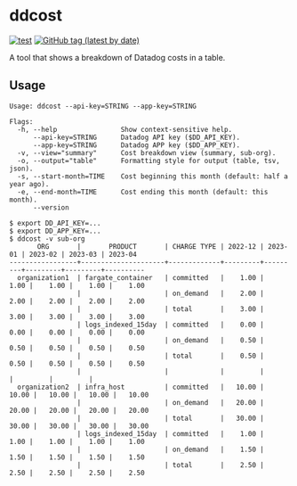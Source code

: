 # ddcost

[![test](https://github.com/winebarrel/ddcost/actions/workflows/build.yml/badge.svg)](https://github.com/winebarrel/ddcost/actions/workflows/build.yml)
[![GitHub tag (latest by date)](https://img.shields.io/github/v/tag/winebarrel/ddcost)](https://github.com/winebarrel/ddcost/tags)

A tool that shows a breakdown of Datadog costs in a table.

## Usage

```
Usage: ddcost --api-key=STRING --app-key=STRING

Flags:
  -h, --help                Show context-sensitive help.
      --api-key=STRING      Datadog API key ($DD_API_KEY).
      --app-key=STRING      Datadog APP key ($DD_APP_KEY).
  -v, --view="summary"      Cost breakdown view (summary, sub-org).
  -o, --output="table"      Formatting style for output (table, tsv, json).
  -s, --start-month=TIME    Cost beginning this month (default: half a year ago).
  -e, --end-month=TIME      Cost ending this month (default: this month).
      --version
```

```
$ export DD_API_KEY=...
$ export DD_APP_KEY=...
$ ddcost -v sub-org
       ORG       |       PRODUCT       | CHARGE TYPE | 2022-12 | 2023-01 | 2023-02 | 2023-03 | 2023-04
-----------------+---------------------+-------------+---------+---------+---------+---------+----------
  organization1  | fargate_container   | committed   |    1.00 |    1.00 |    1.00 |    1.00 |    1.00
                 |                     | on_demand   |    2.00 |    2.00 |    2.00 |    2.00 |    2.00
                 |                     | total       |    3.00 |    3.00 |    3.00 |    3.00 |    3.00
                 | logs_indexed_15day  | committed   |    0.00 |    0.00 |    0.00 |    0.00 |    0.00
                 |                     | on_demand   |    0.50 |    0.50 |    0.50 |    0.50 |    0.50
                 |                     | total       |    0.50 |    0.50 |    0.50 |    0.50 |    0.50
                 |                     |             |         |         |         |         |
  organization2  | infra_host          | committed   |   10.00 |   10.00 |   10.00 |   10.00 |   10.00
                 |                     | on_demand   |   20.00 |   20.00 |   20.00 |   20.00 |   20.00
                 |                     | total       |   30.00 |   30.00 |   30.00 |   30.00 |   30.00
                 | logs_indexed_15day  | committed   |    1.00 |    1.00 |    1.00 |    1.00 |    1.00
                 |                     | on_demand   |    1.50 |    1.50 |    1.50 |    1.50 |    1.50
                 |                     | total       |    2.50 |    2.50 |    2.50 |    2.50 |    2.50
```
